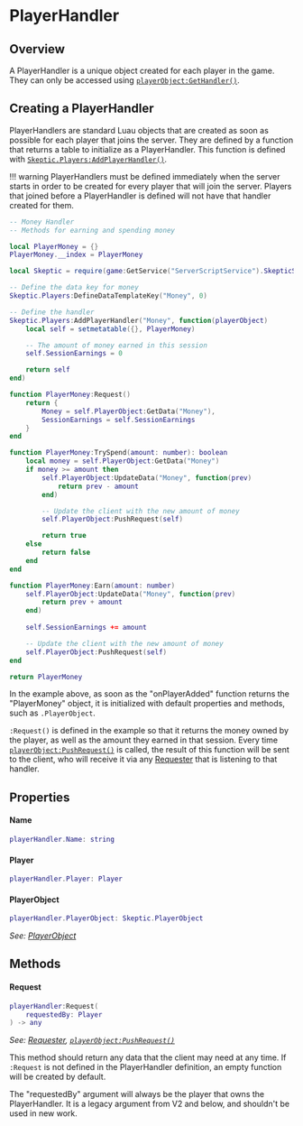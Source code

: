 [PlayerObject]: PlayerObject.md

# PlayerHandler

## Overview

A PlayerHandler is a unique object created for each player in the game. They can only be accessed using [`playerObject:GetHandler()`](PlayerObject.md#gethandler).

## Creating a PlayerHandler
PlayerHandlers are standard Luau objects that are created as soon as possible for each player that joins the server. They are defined by a function that returns a table to initialize as a PlayerHandler. This function is defined with [`Skeptic.Players:AddPlayerHandler()`](Players.md#addplayerhandler).

!!! warning
    PlayerHandlers must be defined immediately when the server starts in order to be created for every player that will join the server. Players that joined before a PlayerHandler is defined will not have that handler created for them.

```lua title="Example PlayerHandler"
-- Money Handler
-- Methods for earning and spending money

local PlayerMoney = {}
PlayerMoney.__index = PlayerMoney

local Skeptic = require(game:GetService("ServerScriptService").SkepticServer)

-- Define the data key for money
Skeptic.Players:DefineDataTemplateKey("Money", 0)

-- Define the handler
Skeptic.Players:AddPlayerHandler("Money", function(playerObject)
	local self = setmetatable({}, PlayerMoney)

    -- The amount of money earned in this session
	self.SessionEarnings = 0

	return self
end)

function PlayerMoney:Request()
    return {
        Money = self.PlayerObject:GetData("Money"),
        SessionEarnings = self.SessionEarnings
    }
end

function PlayerMoney:TrySpend(amount: number): boolean
    local money = self.PlayerObject:GetData("Money")
    if money >= amount then
        self.PlayerObject:UpdateData("Money", function(prev)
            return prev - amount
        end)

        -- Update the client with the new amount of money
        self.PlayerObject:PushRequest(self)

        return true
    else
        return false
    end
end

function PlayerMoney:Earn(amount: number)
	self.PlayerObject:UpdateData("Money", function(prev)
        return prev + amount
    end)
    
    self.SessionEarnings += amount

    -- Update the client with the new amount of money
    self.PlayerObject:PushRequest(self)
end

return PlayerMoney
```

In the example above, as soon as the "onPlayerAdded" function returns the "PlayerMoney" object, it is initialized with default properties and methods, such as `.PlayerObject`.

`:Request()` is defined in the example so that it returns the money owned by the player, as well as the amount they earned in that session. Every time [`playerObject:PushRequest()`](PlayerObject.md#pushrequest) is called, the result of this function will be sent to the client, who will receive it via any [Requester](../../client/resources/Resources.md#requester) that is listening to that handler.

## Properties

#### Name
```lua
playerHandler.Name: string
```

#### Player
```lua
playerHandler.Player: Player
```

#### PlayerObject
```lua
playerHandler.PlayerObject: Skeptic.PlayerObject
```
_See: [PlayerObject]_

## Methods

#### Request
```lua
playerHandler:Request(
    requestedBy: Player
) -> any
```

_See: [Requester](../../client/resources/Resources.md#requester), [`playerObject:PushRequest()`](PlayerObject.md#pushrequest)_

This method should return any data that the client may need at any time. If `:Request` is not defined in the PlayerHandler definition, an empty function will be created by default.

The "requestedBy" argument will always be the player that owns the PlayerHandler. It is a legacy argument from V2 and below, and shouldn't be used in new work.